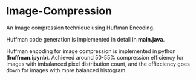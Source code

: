 # Image-Compression
An Image compression technique using Huffman Encoding.

Huffman code generation is implemented in detail in **main.java**.

Huffman encoding for image compression is implemented in python (**huffman.ipynb**). Achieved around 50-55% compression efficiency for images with imbalanced pixel distribution count, and the effieciency goes down for images with more balanced histogram.
